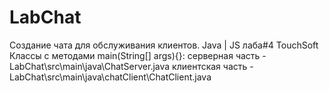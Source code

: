 # LabChat
Создание чата для обслуживания клиентов. Java | JS лаба#4 TouchSoft
Классы с методами main(String[] args){}:
серверная часть - LabChat\src\main\java\ChatServer.java
клиентская часть - LabChat\src\main\java\chatClient\ChatClient.java
